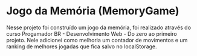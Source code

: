 # Jogo da Memória (MemoryGame)

Nesse projeto foi construído um jogo da memória, foi realizado através do curso Progamador BR - Desenvolvimento Web - Do zero ao primeiro projeto. 
Nele adicionei como melhoria um contador de movimentos e um ranking de melhores jogadas que fica salvo no localStorage.
 
